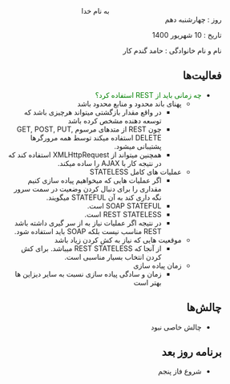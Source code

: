 <div dir="rtl" align="center">
به نام خدا
</div>
<div dir="rtl" align="right">
روز : چهارشنبه دهم

تاریخ : 10 شهریور 1400

نام و نام خانوادگی : حامد گندم کار


## فعالیت‌ها

* <span style="color:green">چه زمانی باید از REST استفاده کرد؟</span>
    * پهنای باند محدود و منابع محدود باشد
        * در واقع مقدار بازگشتی میتواند هرچیزی باشد که توسعه دهنده مشخص کرده باشد
        * چون REST از متدهای مرسوم GET, POST, PUT, DELETE استفاده میکند توسط همه مرورگرها پشتیبانی میشود.
        * همچنین میتواند از XMLHttpRequest استفاده کند که در نتیجه کار با AJAX را ساده میکند.
    * عملیات های کامل STATELESS
        * اگر عملیات هایی که میخواهیم پیاده سازی کنیم مقداری را برای دنبال کردن وضعیت در سمت سرور نگه داری کند به آن STATEFUL میگویند.
        * SOAP STATEFUL است.
        * REST STATELESS است.
        * در نتیجه اگر عملیات نیاز به از سر گیری داشته باشد REST مناسب نیست بلکه SOAP باید استفاده شود.
    * موقعیت هایی که نیاز به کش کردن زیاد باشد
        * از آنجا که REST STATELESS میباشد. برای کش کردن انتخاب بسیار مناسبی است.
    * زمان پیاده سازی
        * زمان و سادگی پیاده سازی نسبت به سایر دیزاین ها بهتر است    
    

## چالش‌ها
* چالش خاصی نبود
## برنامه روز بعد
* شروع فاز پنجم
</div>
  
